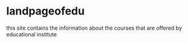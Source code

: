 # landpageofedu
this site contains the information about the courses that are offered by educational institute
